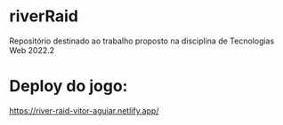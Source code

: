 # riverRaid
Repositório destinado ao trabalho proposto na disciplina de Tecnologias Web 2022.2
# Deploy do jogo:
https://river-raid-vitor-aguiar.netlify.app/
